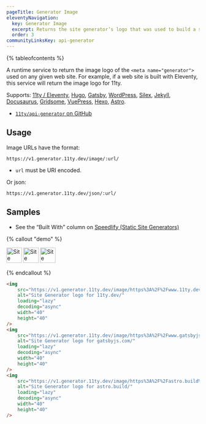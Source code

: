 ```yaml
---
pageTitle: Generator Image
eleventyNavigation:
  key: Generator Image
  excerpt: Returns the site generator’s logo that was used to build a site at given URL.
  order: 3
communityLinksKey: api-generator
---
```


{% tableofcontents %}

A runtime service to return the image logo of the `<meta name="generator">` used on any given web site. For example, if a web site is built with Eleventy, this service will return the image logo for 11ty.

Supports: [11ty / Eleventy](/), [Hugo](https://gohugo.io/), [Gatsby](https://www.gatsbyjs.com/), [WordPress](https://wordpress.com/), [Silex](https://www.silex.me/), [Jekyll](https://jekyllrb.com/), [Docusaurus](https://docusaurus.io/), [Gridsome](https://gridsome.org/), [VuePress](https://vuepress.vuejs.org/), [Hexo](https://hexo.io/), [Astro](https://astro.build/).

- [`11ty/api-generator` on GitHub](https://github.com/11ty/api-generator)

## Usage

Image URLs have the format:

```
https://v1.generator.11ty.dev/image/:url/
```

- `url` must be URI encoded.

Or json:

```
https://v1.generator.11ty.dev/json/:url/
```

## Samples

- See the “Built With” column on [Speedlify (Static Site Generators)](https://www.speedlify.dev/ssg/)

{% callout "demo" %}

<img src="https://v1.generator.11ty.dev/image/https%3A%2F%2Fwww.11ty.dev%2F/" alt="Site Generator logo for 11ty.dev/" loading="lazy" decoding="async" width="40" height="40" eleventy:ignore>
<img src="https://v1.generator.11ty.dev/image/https%3A%2F%2Fwww.gatsbyjs.com%2F/" alt="Site Generator logo for gatsbyjs.com/" loading="lazy" decoding="async" width="40" height="40" eleventy:ignore>
<img src="https://v1.generator.11ty.dev/image/https%3A%2F%2Fastro.build%2F/" alt="Site Generator logo for astro.build/" loading="lazy" decoding="async" width="40" height="40" eleventy:ignore>

{% endcallout %}

```html
<img
	src="https://v1.generator.11ty.dev/image/https%3A%2F%2Fwww.11ty.dev%2F/"
	alt="Site Generator logo for 11ty.dev/"
	loading="lazy"
	decoding="async"
	width="40"
	height="40"
/>
<img
	src="https://v1.generator.11ty.dev/image/https%3A%2F%2Fwww.gatsbyjs.com%2F/"
	alt="Site Generator logo for gatsbyjs.com/"
	loading="lazy"
	decoding="async"
	width="40"
	height="40"
/>
<img
	src="https://v1.generator.11ty.dev/image/https%3A%2F%2Fastro.build%2F/"
	alt="Site Generator logo for astro.build/"
	loading="lazy"
	decoding="async"
	width="40"
	height="40"
/>
```
